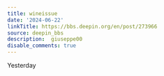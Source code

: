 ```yaml
---
title: wineissue
date: '2024-06-22'
linkTitle: https://bbs.deepin.org/en/post/273966
source: deepin_bbs
description:  giuseppe00 
disable_comments: true
---
```

Yesterday 
